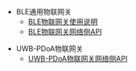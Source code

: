 <!-- _sidebar.md -->

* BLE通用物联网关
  * [BLE物联网关使用说明](BLE物联网关使用说明.md)
  * [BLE物联网关网络侧API](BLE物联网关网络侧API.md)
<!--  * [BLE物联网关蓝牙侧API](BLE物联网关蓝牙侧API.md)-->
<!-- * UWB-TDoA物联网关 -->
* UWB-PDoA物联网关
  * [UWB-PDoA物联网关网络侧API](UWB-PDoA物联网关网络侧API.md)
 <!-- * [UWB-PDoA物联网关终端侧API](UWB-PDoA物联网关终端侧API.md) -->
<!-- * BLE-AoA物联网关 -->